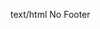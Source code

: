 <md variable="content_type">text/html</md>
<md variable="description"></md>
<md variable="keywords"></md>
<md variable="template">No</md>
<md variable="title">Footer</md>
